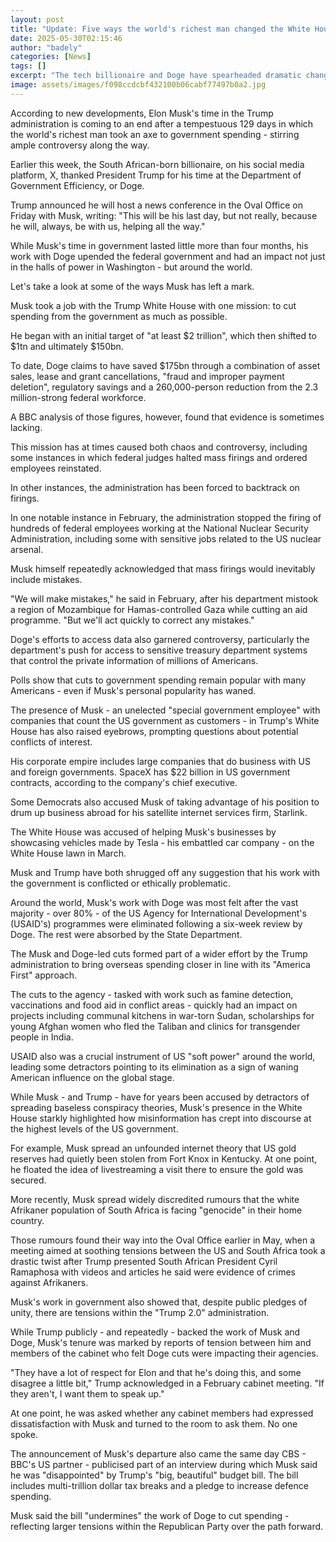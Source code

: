 ```yaml
---
layout: post
title: "Update: Five ways the world's richest man changed the White House"
date: 2025-05-30T02:15:46
author: "badely"
categories: [News]
tags: []
excerpt: "The tech billionaire and Doge have spearheaded dramatic changes in the US government and Washington."
image: assets/images/f098ccdcbf432100b06cabf77497b0a2.jpg
---
```


According to new developments, Elon Musk's time in the Trump administration is coming to an end after a tempestuous 129 days in which the world's richest man took an axe to government spending - stirring ample controversy along the way. 

Earlier this week, the South African-born billionaire, on his social media platform, X, thanked President Trump for his time at the Department of Government Efficiency, or Doge. 

Trump announced he will host a news conference in the Oval Office on Friday with Musk, writing: "This will be his last day, but not really, because he will, always, be with us, helping all the way."

While Musk's time in government lasted little more than four months, his work with Doge upended the federal government and had an impact not just in the halls of power in Washington - but around the world. 

Let's take a look at some of the ways Musk has left a mark. 

Musk took a job with the Trump White House with one mission: to cut spending from the government as much as possible.

He began with an initial target of "at least $2 trillion", which then shifted to $1tn and ultimately $150bn.

To date, Doge claims to have saved $175bn through a combination of asset sales, lease and grant cancellations, "fraud and improper payment deletion", regulatory savings and a 260,000-person reduction from the 2.3 million-strong federal workforce.

A BBC analysis of those figures, however, found that evidence is sometimes lacking.

This mission has at times caused both chaos and controversy, including some instances in which federal judges halted mass firings and ordered employees reinstated.

In other instances, the administration has been forced to backtrack on firings.

In one notable instance in February, the administration stopped the firing of hundreds of federal employees working at the National Nuclear Security Administration, including some with sensitive jobs related to the US nuclear arsenal.

Musk himself repeatedly acknowledged that mass firings would inevitably include mistakes.

"We will make mistakes," he said in February, after his department mistook a region of Mozambique for Hamas-controlled Gaza while cutting an aid programme. "But we'll act quickly to correct any mistakes."

Doge's efforts to access data also garnered controversy, particularly the department's push for access to sensitive treasury department systems that control the private information of millions of Americans.

Polls show that cuts to government spending remain popular with many Americans - even if Musk's personal popularity has waned.

The presence of Musk - an unelected "special government employee" with companies that count the US government as customers - in Trump's White House has also raised eyebrows, prompting questions about potential conflicts of interest. 

His corporate empire includes large companies that do business with US and foreign governments. SpaceX has $22 billion in US government contracts, according to the company's chief executive. 

Some Democrats also accused Musk of taking advantage of his position to drum up business abroad for his satellite internet services firm, Starlink. 

The White House was accused of helping Musk's businesses by showcasing vehicles made by Tesla - his embattled car company - on the White House lawn in March. 

Musk and Trump have both shrugged off any suggestion that his work with the government is conflicted or ethically problematic. 

Around the world, Musk's work with Doge was most felt after the vast majority - over 80% - of the US Agency for International Development's (USAID's) programmes were eliminated following a six-week review by Doge. The rest were absorbed by the State Department. 

The Musk and Doge-led cuts formed part of a wider effort by the Trump administration to bring overseas spending closer in line with its "America First" approach. 

The cuts to the agency - tasked with work such as famine detection, vaccinations and food aid in conflict areas - quickly had an impact on projects including communal kitchens in war-torn Sudan, scholarships for young Afghan women who fled the Taliban and clinics for transgender people in India. 

USAID also was a crucial instrument of US "soft power" around the world, leading some detractors pointing to its elimination as a sign of waning American influence on the global stage.

While Musk - and Trump - have for years been accused by detractors of spreading baseless conspiracy theories, Musk's presence in the White House starkly highlighted how misinformation has crept into discourse at the highest levels of the US government. 

For example, Musk spread an unfounded internet theory that US gold reserves had quietly been stolen from Fort Knox in Kentucky. At one point, he floated the idea of livestreaming a visit there to ensure the gold was secured.  

More recently, Musk spread widely discredited rumours that the white Afrikaner population of South Africa is facing "genocide" in their home country. 

Those rumours found their way into the Oval Office earlier in May, when a meeting aimed at soothing tensions between the US and South Africa took a drastic twist after Trump presented South African President Cyril Ramaphosa with videos and articles he said were evidence of crimes against Afrikaners. 

Musk's work in government also showed that, despite public pledges of unity, there are tensions within the "Trump 2.0" administration. 

While Trump publicly - and repeatedly - backed the work of Musk and Doge, Musk's tenure was marked by reports of tension between him and members of the cabinet who felt Doge cuts were impacting their agencies.

"They have a lot of respect for Elon and that he's doing this, and some disagree a little bit," Trump acknowledged in a February cabinet meeting. "If they aren't, I want them to speak up." 

At one point, he was asked whether any cabinet members had expressed dissatisfaction with Musk and turned to the room to ask them. No one spoke.

The announcement of Musk's departure also came the same day CBS - BBC's US partner - publicised part of an interview during which Musk said he was "disappointed" by Trump's "big, beautiful" budget bill. The bill includes multi-trillion dollar tax breaks and a pledge to increase defence spending. 

Musk said the bill "undermines" the work of Doge to cut spending - reflecting larger tensions within the Republican Party over the path forward. 

